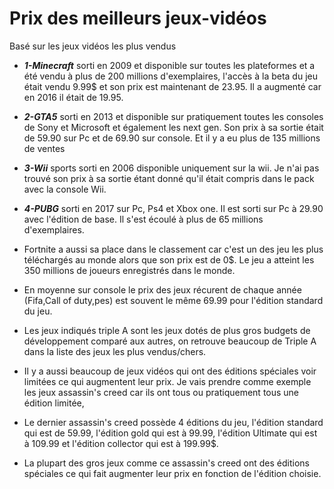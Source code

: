 # Prix des meilleurs jeux-vidéos

Basé sur les jeux vidéos les plus vendus

- **_1-Minecraft_** sorti en 2009 et disponible sur toutes les plateformes et a été vendu à plus de 200 millions d'exemplaires, l'accès à la beta du jeu était vendu 9.99$ et son prix est maintenant de 23.95. Il a augmenté car en 2016 il était de 19.95.

- **_2-GTA5_** sorti en 2013 et disponible sur pratiquement toutes les consoles de Sony et Microsoft et également les next gen. Son prix à sa sortie était de 59.90 sur Pc et de 69.90 sur console. Et il y a eu plus de 135 millions de ventes

- **_3-Wii_** sports sorti en 2006 disponible uniquement sur la wii. Je n'ai pas trouvé son prix à sa sortie étant donné qu'il était compris dans le pack avec la console Wii.

- **_4-PUBG_** sorti en 2017 sur Pc, Ps4 et Xbox one. Il est sorti sur Pc à 29.90 avec l'édition de base. Il s'est écoulé à plus de 65 millions d'exemplaires.

- Fortnite a aussi sa place dans le classement car c'est un des jeu les plus téléchargés au monde alors que son prix est de 0$. Le jeu a atteint les 350 millions de joueurs enregistrés dans le monde.

- En moyenne sur console le prix des jeux récurent de chaque année (Fifa,Call of duty,pes) est souvent le même 69.99 pour l'édition standard du jeu.

- Les jeux indiqués triple A sont les jeux dotés de plus gros budgets de développement comparé aux autres, on retrouve beaucoup de Triple A dans la liste des jeux les plus vendus/chers.

- Il y a aussi beaucoup de jeux vidéos qui ont des éditions spéciales voir limitées ce qui augmentent leur prix. Je vais prendre comme exemple  les jeux assassin's creed car ils ont tous ou pratiquement tous une édition limitée, 
- Le dernier assassin's creed possède 4 éditions du jeu, l'édition standard qui est de 59.99, l'édition gold qui est à 99.99, l'édition Ultimate qui est à 109.99 et l'édition collector qui est à 199.99$. 
- La plupart des gros jeux comme ce assassin's creed ont des éditions spéciales ce qui fait augmenter leur prix en fonction de l'édition choisie.
